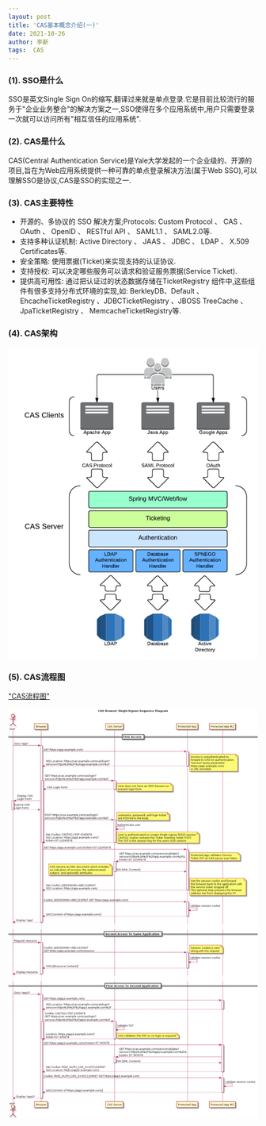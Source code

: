 ```yaml
---
layout: post
title: 'CAS基本概念介绍(一)' 
date: 2021-10-26
author: 李新
tags:  CAS
---
```


### (1). SSO是什么
SSO是英文Single Sign On的缩写,翻译过来就是单点登录.它是目前比较流行的服务于"企业业务整合"的解决方案之一,SSO使得在多个应用系统中,用户只需要登录一次就可以访问所有"相互信任的应用系统".
### (2). CAS是什么
CAS(Central Authentication Service)是Yale大学发起的一个企业级的、开源的项目,旨在为Web应用系统提供一种可靠的单点登录解决方法(属于Web SSO),可以理解SSO是协议,CAS是SSO的实现之一.  
### (3). CAS主要特性
+ 开源的、多协议的 SSO 解决方案;Protocols: Custom Protocol 、 CAS 、 OAuth 、 OpenID 、 RESTful API 、 SAML1.1 、 SAML2.0等.   
+ 支持多种认证机制: Active Directory 、 JAAS 、 JDBC 、 LDAP 、 X.509 Certificates等.   
+ 安全策略: 使用票据(Ticket)来实现支持的认证协议.  
+ 支持授权: 可以决定哪些服务可以请求和验证服务票据(Service Ticket).   
+ 提供高可用性: 通过把认证过的状态数据存储在TicketRegistry 组件中,这些组件有很多支持分布式环境的实现,如: BerkleyDB、Default 、EhcacheTicketRegistry 、JDBCTicketRegistry 、JBOSS TreeCache 、 JpaTicketRegistry 、 MemcacheTicketRegistry等.  

### (4). CAS架构
!["CAS架构"](/assets/cas/imgs/cas_architecture.png)

### (5). CAS流程图
["CAS流程图"](https://apereo.github.io/cas/6.4.x/protocol/CAS-Protocol.html)    

!["CAS流程图"](/assets/cas/imgs/cas_flow_diagram.png)   
